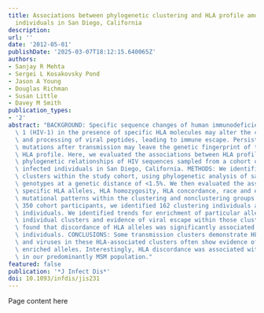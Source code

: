 ```yaml
---
title: Associations between phylogenetic clustering and HLA profile among HIV-infected
  individuals in San Diego, California
description:
url: ''
date: '2012-05-01'
publishDate: '2025-03-07T18:12:15.640065Z'
authors:
- Sanjay R Mehta
- Sergei L Kosakovsky Pond
- Jason A Young
- Douglas Richman
- Susan Little
- Davey M Smith
publication_types:
- '2'
abstract: "BACKGROUND: Specific sequence changes of human immunodeficiency virus type\
  \ 1 (HIV-1) in the presence of specific HLA molecules may alter the composition\
  \ and processing of viral peptides, leading to immune escape. Persistence of these\
  \ mutations after transmission may leave the genetic fingerprint of the transmitter's\
  \ HLA profile. Here, we evaluated the associations between HLA profiles and the\
  \ phylogenetic relationships of HIV sequences sampled from a cohort of recently\
  \ infected individuals in San Diego, California. METHODS: We identified transmission\
  \ clusters within the study cohort, using phylogenetic analysis of sampled HIV pol\
  \ genotypes at a genetic distance of <1.5%. We then evaluated the association of\
  \ specific HLA alleles, HLA homozygosity, HLA concordance, race and ethnicity, and\
  \ mutational patterns within the clustering and nonclustering groups. RESULTS: From\
  \ 350 cohort participants, we identified 162 clustering individuals and 188 nonclustering\
  \ individuals. We identified trends for enrichment of particular alleles within\
  \ individual clusters and evidence of viral escape within those clusters. We also\
  \ found that discordance of HLA alleles was significantly associated with clustering\
  \ individuals. CONCLUSIONS: Some transmission clusters demonstrate HLA enrichment,\
  \ and viruses in these HLA-associated clusters often show evidence of escape to\
  \ enriched alleles. Interestingly, HLA discordance was associated with clustering\
  \ in our predominantly MSM population."
featured: false
publication: '*J Infect Dis*'
doi: 10.1093/infdis/jis231
---
```


Page content here